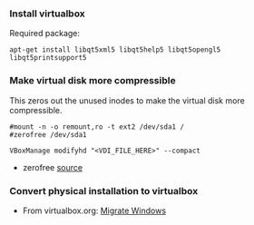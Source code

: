 ### Install virtualbox
Required package:
```
apt-get install libqt5xml5 libqt5help5 libqt5opengl5 libqt5printsupport5
```


### Make virtual disk more compressible

This zeros out the unused inodes to make the virtual disk more compressible.

```#mount -n -o remount,ro -t ext2 /dev/sda1 /```  
```#zerofree /dev/sda1```

```VBoxManage modifyhd "<VDI_FILE_HERE>" --compact```

* zerofree [source][1]

### Convert physical installation to virtualbox
* From virtualbox.org: [Migrate Windows][0]
 
[0]: https://www.virtualbox.org/wiki/Migrate_Windows "Migrate Windows"
[1]: http://intgat.tigress.co.uk/rmy/uml/index.html
